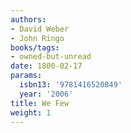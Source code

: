 ```yaml
---
authors:
- David Weber
- John Ringo
books/tags:
- owned-but-unread
date: 1800-02-17
params:
  isbn13: '9781416520849'
  year: '2006'
title: We Few
weight: 1
---
```



<!--more-->